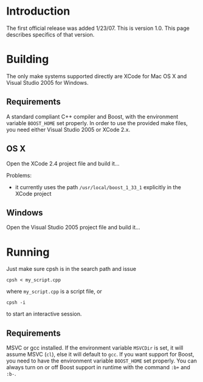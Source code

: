 # Introduction #

The first official release was added 1/23/07. This is version 1.0. This page describes specifics of that version.

# Building #

The only make systems supported directly are XCode for Mac OS X and Visual Studio 2005 for Windows.

## Requirements ##

A standard compliant C++ compiler and Boost, with the environment variable `BOOST_HOME` set properly. In order to use the provided make files, you need either Visual Studio 2005 or XCode 2.x.

## OS X ##

Open the XCode 2.4 project file and build it...

Problems:
  * it currently uses the path `/usr/local/boost_1_33_1` explicitly in the XCode project

## Windows ##

Open the Visual Studio 2005 project file and build it...

# Running #

Just make sure cpsh is in the search path and issue

```
cpsh < my_script.cpp
```

where `my_script.cpp` is a script file, or

```
cpsh -i
```

to start an interactive session.

## Requirements ##

MSVC or gcc installed. If the environment variable `MSVCDir` is set, it will assume MSVC (`cl`), else it will default to `gcc`. If you want support for Boost, you need to have the environment variable `BOOST_HOME` set properly. You can always turn on or off Boost support in runtime with the command `:b+` and `:b-`.